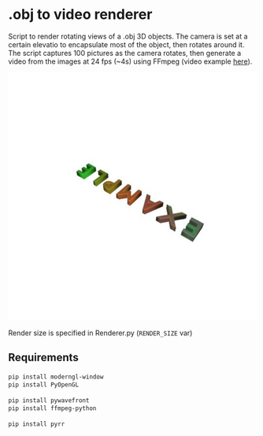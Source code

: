 # .obj to video renderer


Script to render rotating views of a .obj 3D objects.
The camera is set at a certain elevatio to encapsulate most of the object, then rotates around it.
The script captures 100 pictures as the camera rotates, then generate a video from the images at 24 fps (~4s) using FFmpeg (video example [here](/outdata/example.webm)).

![example](/outdata/example.jpg)

Render size is specified in Renderer.py (`RENDER_SIZE` var)

## Requirements

```
pip install moderngl-window
pip install PyOpenGL

pip install pywavefront
pip install ffmpeg-python

pip install pyrr
```
